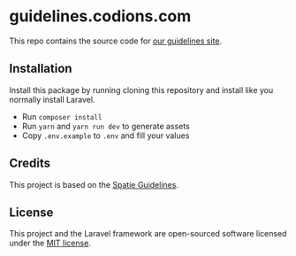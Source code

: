 # guidelines.codions.com

This repo contains the source code for [our guidelines site](https://guidelines.codions.com).

## Installation

Install this package by running cloning this repository and install like you normally install Laravel.

- Run `composer install`
- Run `yarn` and `yarn run dev` to generate assets
- Copy `.env.example` to `.env` and fill your values

## Credits
This project is based on the [Spatie Guidelines](https://github.com/spatie/guidelines.spatie.be).

## License

This project and the Laravel framework are open-sourced software licensed under the [MIT license](http://opensource.org/licenses/MIT).
